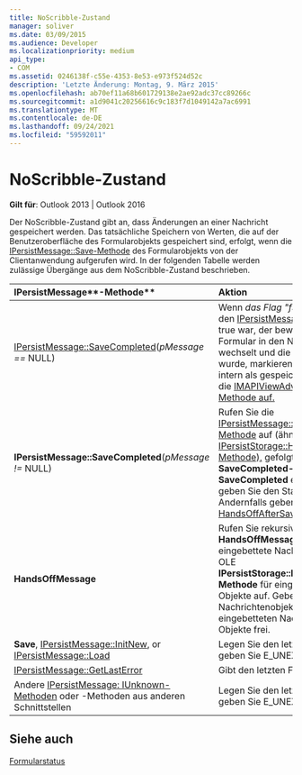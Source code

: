 ```yaml
---
title: NoScribble-Zustand
manager: soliver
ms.date: 03/09/2015
ms.audience: Developer
ms.localizationpriority: medium
api_type:
- COM
ms.assetid: 0246138f-c55e-4353-8e53-e973f524d52c
description: 'Letzte Änderung: Montag, 9. März 2015'
ms.openlocfilehash: ab70ef11a68b601729138e2ae92adc37cc89266c
ms.sourcegitcommit: a1d9041c20256616c9c183f7d1049142a7ac6991
ms.translationtype: MT
ms.contentlocale: de-DE
ms.lasthandoff: 09/24/2021
ms.locfileid: "59592011"
---
```

# <a name="noscribble-state"></a>NoScribble-Zustand

  
  
**Gilt für**: Outlook 2013 | Outlook 2016 
  
Der NoScribble-Zustand gibt an, dass Änderungen an einer Nachricht gespeichert werden. Das tatsächliche Speichern von Werten, die auf der Benutzeroberfläche des Formularobjekts gespeichert sind, erfolgt, wenn die [IPersistMessage::Save-Methode](ipersistmessage-save.md) des Formularobjekts von der Clientanwendung aufgerufen wird. In der folgenden Tabelle werden zulässige Übergänge aus dem NoScribble-Zustand beschrieben. 
  
|IPersistMessage**-Methode**|**Aktion**|**Neuer Zustand**|
|:-----|:-----|:-----|
|[IPersistMessage::SaveCompleted](ipersistmessage-savecompleted.md)(_pMessage ==_ NULL)  <br/> |Wenn _das Flag "fSameAsLoad"_ für den [IPersistMessage::Save-Aufruf](ipersistmessage-save.md) true war, der bewirkt hat, dass das Formular in den NoScribble-Zustand wechselt und die Nachricht geändert wurde, markieren Sie die Änderungen intern als gespeichert, und rufen Sie die [IMAPIViewAdviseSink::OnSaved-Methode auf.](imapiviewadvisesink-onsaved.md)  <br/> |[Normal](normal-state.md) <br/> |
|**IPersistMessage::SaveCompleted**(_pMessage !=_ NULL)  <br/> |Rufen Sie die [IPersistMessage::HandsOffMessage-Methode](ipersistmessage-handsoffmessage.md) auf (ähnlich der OLE [IPersistStorage::HandsOffStorage-Methode),](https://msdn.microsoft.com/library/1e5ef26f-d8e7-4fa6-bfc4-19dace35314d%28Office.15%29.aspx) gefolgt von den normalen **SaveCompleted-Aktionen.** Wenn **SaveCompleted** erfolgreich war, geben Sie den Status "Normal" ein. Andernfalls geben Sie den [HandsOffAfterSave-Zustand](handsoffaftersave-state.md) ein.  <br/> |Normal oder HandsOffAfterSave  <br/> |
|**HandsOffMessage** <br/> |Rufen Sie rekursiv die **HandsOffMessage-Methode** für eingebettete Nachrichten oder die OLE **IPersistStorage::HandsOffStorage-Methode** für eingebettete OLE-Objekte auf. Geben Sie das Nachrichtenobjekt und alle eingebetteten Nachrichten oder Objekte frei.  <br/> |HandsOffAfterSave  <br/> |
|**Save**, [IPersistMessage::InitNew](ipersistmessage-initnew.md), or [IPersistMessage::Load](ipersistmessage-load.md) <br/> |Legen Sie den letzten Fehler fest, und geben Sie E_UNEXPECTED zurück.  <br/> |NoScribble  <br/> |
|[IPersistMessage::GetLastError](ipersistmessage-getlasterror.md) <br/> |Gibt den letzten Fehler zurück.  <br/> |NoScribble  <br/> |
|Andere [IPersistMessage: IUnknown-Methoden](ipersistmessageiunknown.md) oder -Methoden aus anderen Schnittstellen  <br/> |Legen Sie den letzten Fehler fest, und geben Sie E_UNEXPECTED zurück.  <br/> |NoScribble  <br/> |
   
## <a name="see-also"></a>Siehe auch



[Formularstatus](form-states.md)

